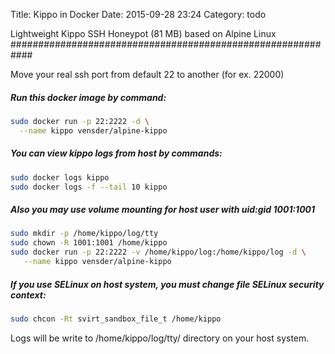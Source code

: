 Title: Kippo in Docker
Date: 2015-09-28 23:24
Category: todo


Lightweight Kippo SSH Honeypot (81 MB) based on Alpine Linux
############################################################

Move your real ssh port from default 22 to another (for ex. 22000)

##### Run this docker image by command:
```sh
sudo docker run -p 22:2222 -d \
  --name kippo vensder/alpine-kippo
```

##### You can view kippo logs from host by commands:
```sh
sudo docker logs kippo
sudo docker logs -f --tail 10 kippo 
```

##### Also you may use volume mounting for host user with uid:gid 1001:1001
```sh
sudo mkdir -p /home/kippo/log/tty
sudo chown -R 1001:1001 /home/kippo
sudo docker run -p 22:2222 -v /home/kippo/log:/home/kippo/log -d \
   --name kippo vensder/alpine-kippo
```

##### If you use SELinux on host system, you must change file SELinux security context:
```sh
sudo chcon -Rt svirt_sandbox_file_t /home/kippo
```

Logs will be write to /home/kippo/log/tty/ directory on your host system.

